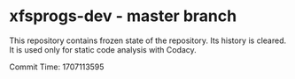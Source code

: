 # xfsprogs-dev - master branch

This repository contains frozen state of the repository.
Its history is cleared. It is used only for static code
analysis with Codacy.

Commit Time: 1707113595